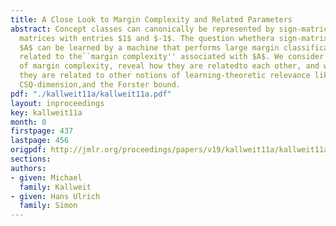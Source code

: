 ```yaml
---
title: A Close Look to Margin Complexity and Related Parameters
abstract: Concept classes can canonically be represented by sign-matrices,i.e., by
  matrices with entries $1$ and $-1$. The question whethera sign-matrix (concept class)
  $A$ can be learned by a machine that performs large margin classification is closely
  related to the``margin complexity'' associated with $A$. We consider severalvariants
  of margin complexity, reveal how they are relatedto each other, and we reveal how
  they are related to other notions of learning-theoretic relevance like SQ-dimension,
  CSQ-dimension,and the Forster bound.
pdf: "./kallweit11a/kallweit11a.pdf"
layout: inproceedings
key: kallweit11a
month: 0
firstpage: 437
lastpage: 456
origpdf: http://jmlr.org/proceedings/papers/v19/kallweit11a/kallweit11a.pdf
sections: 
authors:
- given: Michael
  family: Kallweit
- given: Hans Ulrich
  family: Simon
---
```

